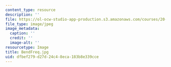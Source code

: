 ```yaml
---
content_type: resource
description: ''
file: https://ol-ocw-studio-app-production.s3.amazonaws.com/courses/20-020-introduction-to-biological-engineering-design-spring-2009/dfbef279d27d24c48eca183b8e339cce_BendFreq.jpg
file_type: image/jpeg
image_metadata:
  caption: ''
  credit: ''
  image-alt: ''
resourcetype: Image
title: BendFreq.jpg
uid: dfbef279-d27d-24c4-8eca-183b8e339cce
---
```


